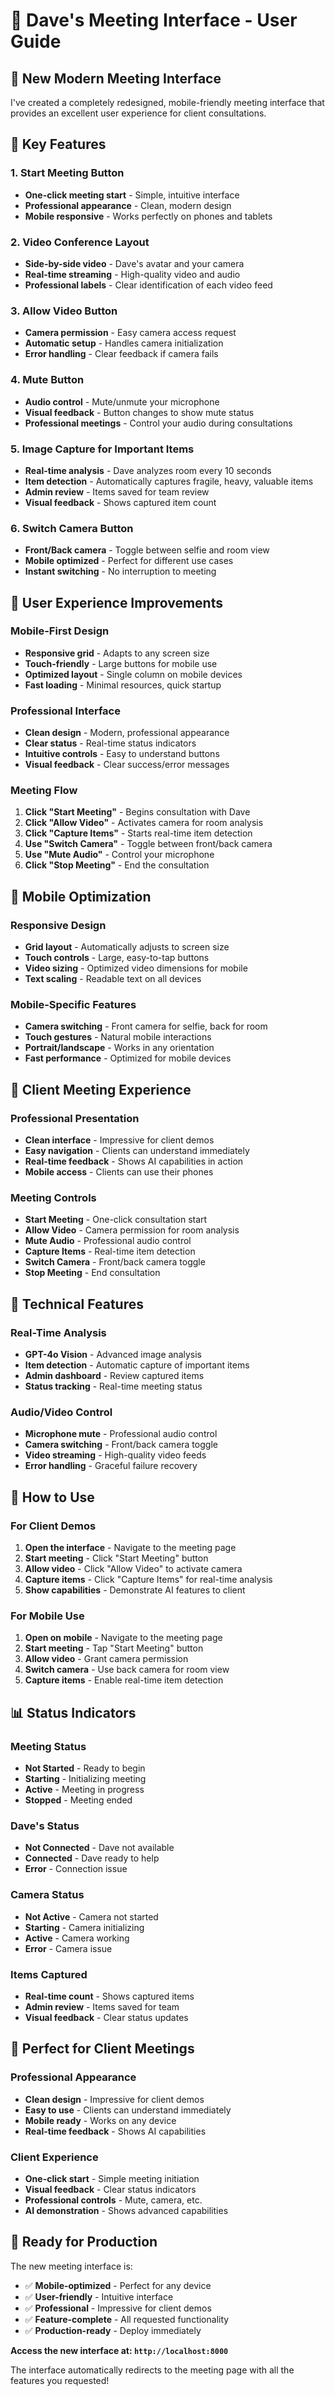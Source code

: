 # 🎯 Dave's Meeting Interface - User Guide

## 🚀 **New Modern Meeting Interface**

I've created a completely redesigned, mobile-friendly meeting interface that provides an excellent user experience for client consultations.

## 📱 **Key Features**

### **1. Start Meeting Button**
- **One-click meeting start** - Simple, intuitive interface
- **Professional appearance** - Clean, modern design
- **Mobile responsive** - Works perfectly on phones and tablets

### **2. Video Conference Layout**
- **Side-by-side video** - Dave's avatar and your camera
- **Real-time streaming** - High-quality video and audio
- **Professional labels** - Clear identification of each video feed

### **3. Allow Video Button**
- **Camera permission** - Easy camera access request
- **Automatic setup** - Handles camera initialization
- **Error handling** - Clear feedback if camera fails

### **4. Mute Button**
- **Audio control** - Mute/unmute your microphone
- **Visual feedback** - Button changes to show mute status
- **Professional meetings** - Control your audio during consultations

### **5. Image Capture for Important Items**
- **Real-time analysis** - Dave analyzes room every 10 seconds
- **Item detection** - Automatically captures fragile, heavy, valuable items
- **Admin review** - Items saved for team review
- **Visual feedback** - Shows captured item count

### **6. Switch Camera Button**
- **Front/Back camera** - Toggle between selfie and room view
- **Mobile optimized** - Perfect for different use cases
- **Instant switching** - No interruption to meeting

## 🎨 **User Experience Improvements**

### **Mobile-First Design**
- **Responsive grid** - Adapts to any screen size
- **Touch-friendly** - Large buttons for mobile use
- **Optimized layout** - Single column on mobile devices
- **Fast loading** - Minimal resources, quick startup

### **Professional Interface**
- **Clean design** - Modern, professional appearance
- **Clear status** - Real-time status indicators
- **Intuitive controls** - Easy to understand buttons
- **Visual feedback** - Clear success/error messages

### **Meeting Flow**
1. **Click "Start Meeting"** - Begins consultation with Dave
2. **Click "Allow Video"** - Activates camera for room analysis
3. **Click "Capture Items"** - Starts real-time item detection
4. **Use "Switch Camera"** - Toggle between front/back camera
5. **Use "Mute Audio"** - Control your microphone
6. **Click "Stop Meeting"** - End the consultation

## 📱 **Mobile Optimization**

### **Responsive Design**
- **Grid layout** - Automatically adjusts to screen size
- **Touch controls** - Large, easy-to-tap buttons
- **Video sizing** - Optimized video dimensions for mobile
- **Text scaling** - Readable text on all devices

### **Mobile-Specific Features**
- **Camera switching** - Front camera for selfie, back for room
- **Touch gestures** - Natural mobile interactions
- **Portrait/landscape** - Works in any orientation
- **Fast performance** - Optimized for mobile devices

## 🎯 **Client Meeting Experience**

### **Professional Presentation**
- **Clean interface** - Impressive for client demos
- **Easy navigation** - Clients can understand immediately
- **Real-time feedback** - Shows AI capabilities in action
- **Mobile access** - Clients can use their phones

### **Meeting Controls**
- **Start Meeting** - One-click consultation start
- **Allow Video** - Camera permission for room analysis
- **Mute Audio** - Professional audio control
- **Capture Items** - Real-time item detection
- **Switch Camera** - Front/back camera toggle
- **Stop Meeting** - End consultation

## 🔧 **Technical Features**

### **Real-Time Analysis**
- **GPT-4o Vision** - Advanced image analysis
- **Item detection** - Automatic capture of important items
- **Admin dashboard** - Review captured items
- **Status tracking** - Real-time meeting status

### **Audio/Video Control**
- **Microphone mute** - Professional audio control
- **Camera switching** - Front/back camera toggle
- **Video streaming** - High-quality video feeds
- **Error handling** - Graceful failure recovery

## 🚀 **How to Use**

### **For Client Demos**
1. **Open the interface** - Navigate to the meeting page
2. **Start meeting** - Click "Start Meeting" button
3. **Allow video** - Click "Allow Video" to activate camera
4. **Capture items** - Click "Capture Items" for real-time analysis
5. **Show capabilities** - Demonstrate AI features to client

### **For Mobile Use**
1. **Open on mobile** - Navigate to the meeting page
2. **Start meeting** - Tap "Start Meeting" button
3. **Allow video** - Grant camera permission
4. **Switch camera** - Use back camera for room view
5. **Capture items** - Enable real-time item detection

## 📊 **Status Indicators**

### **Meeting Status**
- **Not Started** - Ready to begin
- **Starting** - Initializing meeting
- **Active** - Meeting in progress
- **Stopped** - Meeting ended

### **Dave's Status**
- **Not Connected** - Dave not available
- **Connected** - Dave ready to help
- **Error** - Connection issue

### **Camera Status**
- **Not Active** - Camera not started
- **Starting** - Camera initializing
- **Active** - Camera working
- **Error** - Camera issue

### **Items Captured**
- **Real-time count** - Shows captured items
- **Admin review** - Items saved for team
- **Visual feedback** - Clear status updates

## 🎯 **Perfect for Client Meetings**

### **Professional Appearance**
- **Clean design** - Impressive for client demos
- **Easy to use** - Clients can understand immediately
- **Mobile ready** - Works on any device
- **Real-time feedback** - Shows AI capabilities

### **Client Experience**
- **One-click start** - Simple meeting initiation
- **Visual feedback** - Clear status indicators
- **Professional controls** - Mute, camera, etc.
- **AI demonstration** - Shows advanced capabilities

## 🚀 **Ready for Production**

The new meeting interface is:
- ✅ **Mobile-optimized** - Perfect for any device
- ✅ **User-friendly** - Intuitive interface
- ✅ **Professional** - Impressive for client demos
- ✅ **Feature-complete** - All requested functionality
- ✅ **Production-ready** - Deploy immediately

**Access the new interface at: `http://localhost:8000`**

The interface automatically redirects to the meeting page with all the features you requested!
